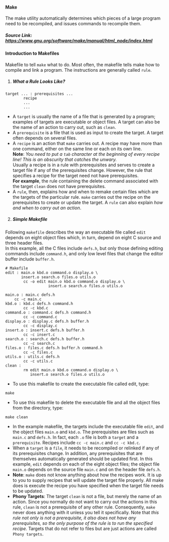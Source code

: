 #### Make
The make utility automatically determines which pieces of a large program need to be recompiled, and issues commands to recompile them.

##### Source Link: https://www.gnu.org/software/make/manual/html_node/index.html

#### Introduction to Makefiles
Makefile to tell `make` what to do. Most often, the makefile tells make how to compile and link a program.
The instructions are generally called `rule`.

1. ##### What a Rule Looks Like?
```
target ... : prerequisites ...
        recipe
        ...
        ...
```
 * A `target` is usually the name of a file that is generated by a program; examples of targets are executable or object files. A target can also be the name of an action to carry out, such as `clean`.
 * A `prerequisite` is a file that is used as input to create the target. A target often depends on several files.
 * A `recipe` is an action that `make` carries out. A recipe may have more than one command, either on the same line or each on its own line. <br>
  **Note**: *You need to put a `tab` character at the beginning of every recipe line! This is an obscurity that catches the unwary.* <br>
  Usually a recipe is in a rule with prerequisites and serves to create a target file if any of the prerequisites change. However, the rule that specifies a recipe for the target need not have prerequisites. <br>
  **For example**, the rule containing the delete command associated with the target `clean` does not have prerequisites.
 * A `rule`, then, explains how and when to remake certain files which are the targets of the particular rule. `make` carries out the recipe on the prerequisites to create or update the target. A `rule` can also explain *how and when to carry out an action*.

2. ##### Simple Makefile
Following `makefile` describes the way an executable file called `edit` depends on eight object files which, in turn, depend on eight C source and three header files.<br>
In this example, all the C files include `defs.h`, but only those defining editing commands include `command.h`, and only low level files that change the editor buffer include `buffer.h`.

```
# Makefile
edit : main.o kbd.o command.o display.o \
       insert.o search.o files.o utils.o
        cc -o edit main.o kbd.o command.o display.o \
                   insert.o search.o files.o utils.o

main.o : main.c defs.h
    cc -c main.c
kbd.o : kbd.c defs.h command.h
        cc -c kbd.c
command.o : command.c defs.h command.h
        cc -c command.c
display.o : display.c defs.h buffer.h
        cc -c display.c
insert.o : insert.c defs.h buffer.h
        cc -c insert.c
search.o : search.c defs.h buffer.h
        cc -c search.c
files.o : files.c defs.h buffer.h command.h
        cc -c files.c
utils.o : utils.c defs.h
        cc -c utils.c
clean :
        rm edit main.o kbd.o command.o display.o \
           insert.o search.o files.o utils.o

```
  * To use this makefile to create the executable file called edit, type:
```
make
```
  * To use this makefile to delete the executable file and all the object files from the directory, type:
```
make clean
```
  * In the example makefile, the targets include the executable file `edit`, and the object files `main.o` and `kbd.o`. The prerequisites are files such as `main.c` and `defs.h`. In fact, each `.o` file is both a `target` and a `prerequisite`. Recipes include `cc -c main.c` and `cc -c kbd.c`.
  * When a `target` is a `file`, it needs to be recompiled or relinked if any of its prerequisites change. In addition, any prerequisites that are themselves automatically generated should be updated first. In this example, `edit` depends on each of the eight object files; the object file `main.o` depends on the source file `main.c` and on the header file `defs.h`.
  * **Note**: `make` does not know anything about how the recipes work. It is up to you to supply recipes that will update the target file properly. All make does is execute the recipe you have specified when the target file needs to be updated.
  * **Phony Targets**: The target `clean` is not a file, but merely the name of an action. Since you normally do not want to carry out the actions in this rule, `clean` is not a prerequisite of any other rule. Consequently, `make` never does anything with it unless you tell it specifically. Note that *this rule not only is not a prerequisite, it also does not have any prerequisites, so the only purpose of the rule is to run the specified recipe.* Targets that do not refer to files but are just actions are called `Phony targets`.